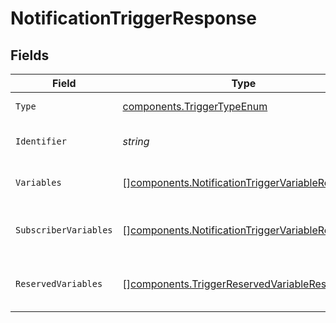 # NotificationTriggerResponse


## Fields

| Field                                                                                                              | Type                                                                                                               | Required                                                                                                           | Description                                                                                                        |
| ------------------------------------------------------------------------------------------------------------------ | ------------------------------------------------------------------------------------------------------------------ | ------------------------------------------------------------------------------------------------------------------ | ------------------------------------------------------------------------------------------------------------------ |
| `Type`                                                                                                             | [components.TriggerTypeEnum](../../models/components/triggertypeenum.md)                                           | :heavy_check_mark:                                                                                                 | The type of the trigger                                                                                            |
| `Identifier`                                                                                                       | *string*                                                                                                           | :heavy_check_mark:                                                                                                 | The identifier of the trigger                                                                                      |
| `Variables`                                                                                                        | [][components.NotificationTriggerVariableResponse](../../models/components/notificationtriggervariableresponse.md) | :heavy_check_mark:                                                                                                 | The variables of the trigger                                                                                       |
| `SubscriberVariables`                                                                                              | [][components.NotificationTriggerVariableResponse](../../models/components/notificationtriggervariableresponse.md) | :heavy_minus_sign:                                                                                                 | The subscriber variables of the trigger                                                                            |
| `ReservedVariables`                                                                                                | [][components.TriggerReservedVariableResponse](../../models/components/triggerreservedvariableresponse.md)         | :heavy_minus_sign:                                                                                                 | The reserved variables of the trigger                                                                              |